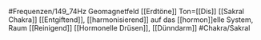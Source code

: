 #Frequenzen/149_74Hz
Geomagnetfeld
[[Erdtöne]]
Ton=[[Dis]]
[[Sakral Chakra]]
[[Entgiftend]], [[harmonisierend]] auf das [[hormon]]elle System, Raum [[Reinigend]]
[[Hormonelle Drüsen]], [[Dünndarm]]
#Chakra/Sakral